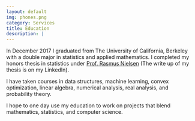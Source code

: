 ```yaml
---
layout: default
img: phones.png
category: Services
title: Education
description: |
---
```


In December 2017 I graduated from The University of California, Berkeley
with a double major in statistics and applied mathematics.  I completed my
honors thesis in statistics under [Prof. Rasmus Nielsen](http://www.nielsenlab.org/)
(The write up of my thesis is on my LinkedIn).

I have taken courses in data structures, machine learning, convex optimization,
linear algebra, numerical analysis, real analysis, and probability theory.

I hope to one day use my education to work on projects that blend mathematics, statistics,
and computer science.

